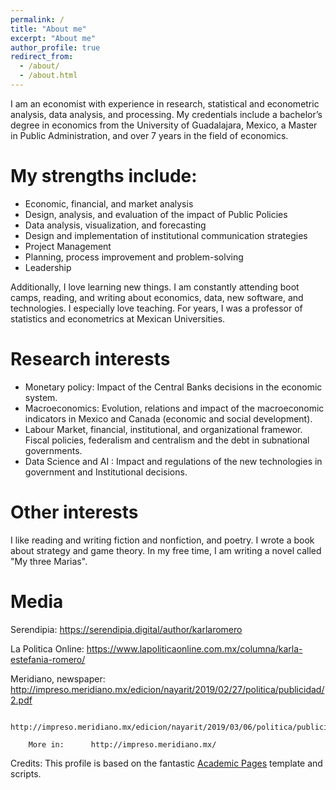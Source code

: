 ```yaml
---
permalink: /
title: "About me"
excerpt: "About me"
author_profile: true
redirect_from: 
  - /about/
  - /about.html
---
```


I am an economist with experience in research, statistical and econometric analysis, data analysis, and processing. My credentials include a bachelor’s degree in economics from the University of Guadalajara, Mexico, a Master in Public Administration, and over 7 years in the field of economics.

# My strengths include:

- Economic, financial, and market analysis
- Design, analysis, and evaluation of the impact of Public Policies
- Data analysis, visualization, and forecasting
- Design and implementation of institutional communication strategies
- Project Management
- Planning, process improvement and problem-solving
- Leadership

Additionally, I love learning new things. I am constantly attending boot camps, reading, and writing about economics, data, new software, and technologies. I especially love teaching. For years, I was a professor of statistics and econometrics at Mexican Universities. 

# Research interests

- Monetary policy: Impact of the Central Banks decisions in the economic system.
- Macroeconomics: Evolution, relations and impact of the macroeconomic indicators in Mexico and Canada (economic and social development).
- Labour Market, financial, institutional, and organizational framewor. Fiscal policies, federalism and centralism and the debt in subnational governments.
- Data Science and AI : Impact and regulations of the new technologies in government and Institutional decisions.

# Other interests

I like reading and writing fiction and nonfiction, and poetry. I wrote a book about strategy and game theory. In my free time, I am writing a novel called "My three Marias". 

# Media

Serendipia: https://serendipia.digital/author/karlaromero

La Politica Online: https://www.lapoliticaonline.com.mx/columna/karla-estefania-romero/

Meridiano, newspaper: http://impreso.meridiano.mx/edicion/nayarit/2019/02/27/politica/publicidad/2.pdf

                      http://impreso.meridiano.mx/edicion/nayarit/2019/03/06/politica/publicidad/2.pdf
                      
        More in:      http://impreso.meridiano.mx/


Credits: This profile is based on the fantastic [Academic Pages](https://academicpages.github.io) template and scripts.
